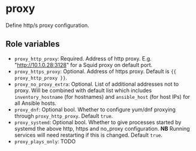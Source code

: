 # proxy

Define http/s proxy configuration.

## Role variables

- `proxy_http_proxy`: Required. Address of http proxy. E.g. "http://10.1.0.28:3128" for a Squid proxy on default port.
- `proxy_https_proxy`: Optional. Address of https proxy. Default is `{{ proxy_http_proxy }}`.
- `proxy_no_proxy_extra`: Optional. List of additional addresses not to proxy. Will be combined with default list which includes `inventory_hostname` (for hostnames) and `ansible_host` (for host IPs) for all Ansible hosts.
- `proxy_dnf`: Optional bool. Whether to configure yum/dnf proxying through `proxy_http_proxy`. Default `true`.
- `proxy_systemd`: Optional bool. Whether to give processes started by systemd the above http, https and no_proxy configuration. **NB** Running services will need restarting if this is changed. Default `true`.
- `proxy_plays_only`: TODO
